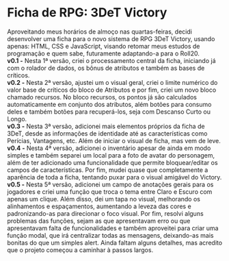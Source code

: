 # Ficha de RPG: 3DeT Victory
Aproveitando meus horários de almoço nas quartas-feiras, decidi desenvolver uma ficha para o novo sistema de RPG 3DeT Victory, usando apenas: HTML, CSS e JavaScript, visando retomar meus estudos de programação e quem sabe, futuramente adaptando-a para o Roll20.<br>
<b>v0.1 -</b> Nesta 1ª versão, criei o processamento central da ficha, iniciando já com o rolador de dados, os bônus de atributos e também as bases de críticos.<br>
<b>v0.2 -</b> Nesta 2ª versão, ajustei um o visual geral, criei o limite numérico do valor base de críticos do bloco de Atributos e por fim, criei um novo bloco chamado recursos. No bloco recursos, os pontos já são calculados automaticamente em conjunto dos atributos, além botões para consumo deles e também botões para recuperá-los, seja com Descanso Curto ou Longo.<br>
<b>v0.3 -</b> Nesta 3ª versão, adicionei mais elementos próprios da ficha de 3DeT, desde as informações de identidade até as características como Perícias, Vantagens, etc. Além de iniciar o visual de ficha, mas vem de leve.<br>
<b>v0.4 -</b> Nesta 4ª versão, adicionei o inventário apesar de ainda em modo simples e também separei um local para a foto de avatar do personagem, além de ter adicionado uma funcionalidade que permite bloquear/editar os campos de características. Por fim, mudei quase que completamente a aparência de toda a ficha, tentando puxar para o visual amigável do Victory.<br>
<b>v0.5 -</b> Nesta 5ª versão, adicionei um campo de anotações gerais para os jogadores e criei uma função que troca o tema entre Claro e Escuro com apenas um clique. Além disso, dei um tapa no visual, melhorando os alinhamentos e espaçamentos, aumentando a leveza das cores e padronizando-as para direcionar o foco visual. Por fim, resolvi alguns problemas das funções, sejam as que apresentavam erro ou que apresentavam falta de funcionalidades e também aproveitei para criar uma função modal, que irá centralizar todas as mensagens, deixando-as mais bonitas do que um simples alert. Ainda faltam alguns detalhes, mas acredito que o projeto começou a caminhar à passos largos.
